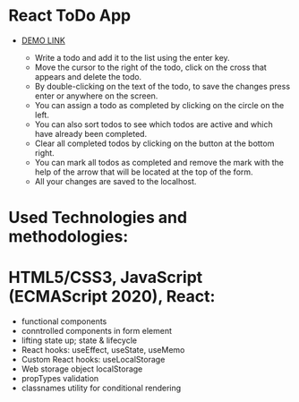 # React ToDo App
- [DEMO LINK](https://DarMatt.github.io/react_todo-app/)

    - Write a todo and add it to the list using the enter key.
    - Move the cursor to the right of the todo, click on the cross that appears and delete the todo.
    - By double-clicking on the text of the todo, to save the changes press enter or anywhere on the screen.
    - You can assign a todo as completed by clicking on the circle on the left.
    - You can also sort todos to see which todos are active and which have already been completed.
    - Clear all completed todos by clicking on the button at the bottom right.
    - You can mark all todos as completed and remove the mark with the help of the arrow that will be located at the top of the form.
    - All your changes are saved to the localhost.

# Used Technologies and methodologies:
# HTML5/CSS3, JavaScript (ECMAScript 2020), React:

 - functional components
 - conntrolled components in form element
 - lifting state up; state & lifecycle
 - React hooks: useEffect, useState, useMemo
 - Custom React hooks: useLocalStorage
 - Web storage object localStorage
 - propTypes validation
 - classnames utility for conditional rendering
